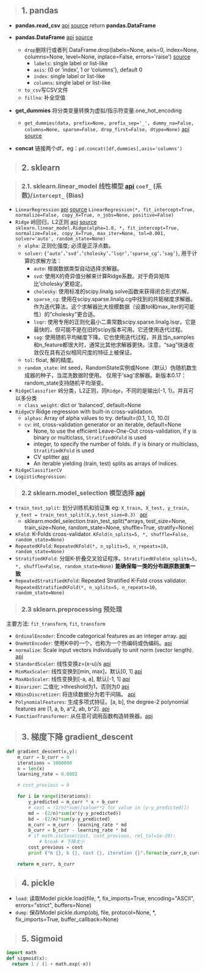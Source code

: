 > ## 1. pandas

- **pandas.read_csv** [api](https://pandas.pydata.org/pandas-docs/stable/reference/api/pandas.read_csv.html) [source](https://github.com/pandas-dev/pandas/blob/v1.3.1/pandas/io/parsers/readers.py#L491-L586) return **pandas.DataFrame**

- **pandas.DataFrame** [api](https://pandas.pydata.org/docs/reference/api/pandas.DataFrame.html) [source](https://github.com/pandas-dev/pandas/blob/v1.3.1/pandas/core/frame.py#L456-L10748)
    - `drop`删除行或者列 DataFrame.drop(labels=None, axis=0, index=None, columns=None, level=None, inplace=False, errors='raise') [source](https://github.com/pandas-dev/pandas/blob/v1.3.1/pandas/core/frame.py#L4769-L4909)
        - `labels`: single label or list-like
        - `axis`: {0 or ‘index’, 1 or ‘columns’}, default 0
        - `index`: single label or list-like
        - `columns`: single label or list-like
    - `to_csv`写CSV文件
    - `fillna`: 补全空值
- **get_dummies** 将分类变量转换为虚拟/指示符变量.one_hot_encoding
    - `get_dummies(data, prefix=None, prefix_sep='_', dummy_na=False, columns=None, sparse=False, drop_first=False, dtype=None)` [api](https://pandas.pydata.org/docs/reference/api/pandas.get_dummies.html) [source](https://github.com/pandas-dev/pandas/blob/v1.3.2/pandas/core/reshape/reshape.py#L774-L957)
- **concat** 链接两个df，eg：`pd.concat([df,dummies],axis='columns')`


> ## 2. sklearn

> ### 2.1. sklearn.linear_model 线性模型 [api](https://scikit-learn.org/stable/modules/linear_model.html) `coef_` (系数)/`intercept_` (Bias)

- `LinearRegression` [api](https://scikit-learn.org/stable/modules/generated/sklearn.linear_model.LinearRegression.html#sklearn.linear_model.LinearRegression) [source](https://github.com/scikit-learn/scikit-learn/blob/2beed5584/sklearn/linear_model/_base.py#L391) `LinearRegression(*, fit_intercept=True, normalize=False, copy_X=True, n_jobs=None, positive=False)`
- `Ridge` 岭回归，L2正则 [api](https://scikit-learn.org/stable/modules/generated/sklearn.linear_model.Ridge.html#sklearn.linear_model.Ridge) [source](https://github.com/scikit-learn/scikit-learn/blob/2beed5584/sklearn/linear_model/_ridge.py#L603) `sklearn.linear_model.Ridge(alpha=1.0, *, fit_intercept=True, normalize=False, copy_X=True, max_iter=None, tol=0.001, solver='auto', random_state=None)`
    - `alpha`: 正则化强度; 必须是正浮点数。
    - `solver`: `{‘auto’，’svd’，’cholesky’，’lsqr’，’sparse_cg’，’sag’}`, 用于计算的求解方法：
        - `auto`: 根据数据类型自动选择求解器。
        - `svd`: 使用X的奇异值分解来计算Ridge系数。对于奇异矩阵比’cholesky’更稳定。
        - `cholesky`: 使用标准的scipy.linalg.solve函数来获得闭合形式的解。
        - `sparse_cg`: 使用在scipy.sparse.linalg.cg中找到的共轭梯度求解器。作为迭代算法，这个求解器比大规模数据（设置tol和max_iter的可能性）的“cholesky”更合适。
        - `lsqr`: 使用专用的正则化最小二乘常数scipy.sparse.linalg.lsqr。它是最快的，但可能不是在旧的scipy版本可用。它还使用迭代过程。
        - `sag`: 使用随机平均梯度下降。它也使用迭代过程，并且当n_samples和n_feature都很大时，通常比其他求解器更快。注意，“sag”快速收敛仅在具有近似相同尺度的特征上被保证。
    - `tol`: float, 解的精度。
    - `random_state`: int seed，RandomState实例或None（默认）伪随机数生成器的种子，当混洗数据时使用。 仅用于’sag’求解器。新版本0.17：random_state支持随机平均渐变。
- `RidgeClassifier` 岭分类，L2正则，同`Ridge`，不同的是输出{-1, 1}。并且可以多分类
    - `class_weight`: dict or ‘balanced’, default=None
- `RidgeCV` Ridge regression with built-in cross-validation. 
    - `alphas`: Array of alpha values to try. default=(0.1, 1.0, 10.0)
    - `cv`: int, cross-validation generator or an iterable, default=None
        - None, to use the efficient Leave-One-Out cross-validation, if y is binary or multiclass, `StratifiedKFold` is used
        - integer, to specify the number of folds. if y is binary or multiclass, `StratifiedKFold` is used
        - CV splitter [api](https://scikit-learn.org/stable/glossary.html#term-CV-splitter)
        - An iterable yielding (train, test) splits as arrays of indices.
- `RidgeClassifierCV` 
- `LogisticRegression`: 

> ### 2.2 sklearn.model_selection 模型选择 [api](https://scikit-learn.org/stable/modules/classes.html#module-sklearn.model_selection)

- `train_test_split`: 划分训练机和验证集 eg: `X_train, X_test, y_train, y_test = train_test_split(X,y,test_size=0.3) ` [api](http://scikit-learn.org/stable/modules/generated/sklearn.model_selection.train_test_split.html)
    - sklearn.model_selection.train_test_split(*arrays, test_size=None, train_size=None, random_state=None, shuffle=True, stratify=None)
- `KFold`: K-Folds cross-validator. `KFold(n_splits=5, *, shuffle=False, random_state=None)`
- `RepeatedKFold`: `RepeatedKFold(*, n_splits=5, n_repeats=10, random_state=None)`
- `StratifiedKFold`: 分层K-折叠交叉验证程序。`StratifiedKFold(n_splits=5, *, shuffle=False, random_state=None)` **能确保每一类的分布跟原数据集一致**
- `RepeatedStratifiedKFold`: Repeated Stratified K-Fold cross validator. `RepeatedStratifiedKFold(*, n_splits=5, n_repeats=10, random_state=None)`

> ### 2.3 sklearn.preprocessing 预处理

主要方法: `fit_transform`, `fit`, `transform`

- `OrdinalEncoder`: Encode categorical features as an integer array. [api](https://scikit-learn.org/stable/modules/generated/sklearn.preprocessing.OrdinalEncoder.html#sklearn.preprocessing.OrdinalEncoder)
- `OneHotEncoder`: 使用K中的一个，也称为一个热编码或伪编码。[api](https://scikit-learn.org/stable/modules/generated/sklearn.preprocessing.OneHotEncoder.html#sklearn.preprocessing.OneHotEncoder)
- `normalize`: Scale input vectors individually to unit norm (vector length). [api](https://scikit-learn.org/stable/modules/generated/sklearn.preprocessing.normalize.html#sklearn.preprocessing.normalize)
- `StandardScaler`: 线性变换z=(x-u)/s [api](https://scikit-learn.org/stable/modules/generated/sklearn.preprocessing.StandardScaler.html#sklearn.preprocessing.StandardScaler)
- `MinMaxScaler`: 线性变换到[min, max]，默认[0, 1] [api](https://scikit-learn.org/stable/modules/generated/sklearn.preprocessing.MinMaxScaler.html#sklearn.preprocessing.MinMaxScaler)
- `MaxAbsScaler`: 线性变换到[-a, a], 默认[-1, 1] [api](https://scikit-learn.org/stable/modules/generated/sklearn.preprocessing.MaxAbsScaler.html#sklearn.preprocessing.MaxAbsScaler)
- `Binarizer`: 二值化 >threshold为1，否则为0 [api](https://scikit-learn.org/stable/modules/generated/sklearn.preprocessing.Binarizer.html#sklearn.preprocessing.Binarizer)
- `KBinsDiscretizer`: 将连续数据分为若干间隔。 [api](https://scikit-learn.org/stable/modules/generated/sklearn.preprocessing.KBinsDiscretizer.html#sklearn.preprocessing.KBinsDiscretizer)
- `PolynomialFeatures`: 生成多项式特征。[a, b], the degree-2 polynomial features are [1, a, b, a^2, ab, b^2]. [api](https://scikit-learn.org/stable/modules/generated/sklearn.preprocessing.PolynomialFeatures.html#sklearn.preprocessing.PolynomialFeatures)
- `FunctionTransformer`: 从任意可调用函数构造转换器。[api](https://scikit-learn.org/stable/modules/generated/sklearn.preprocessing.FunctionTransformer.html#sklearn.preprocessing.FunctionTransformer)

> ## 3. 梯度下降 gradient_descent

```Python
def gradient_descent(x,y):
    m_curr = b_curr = 0
    iterations = 1000000
    n = len(x)
    learning_rate = 0.0002

    # cost_previous = 0

    for i in range(iterations):
        y_predicted = m_curr * x + b_curr
        # cost = (1/n)*sum([value**2 for value in (y-y_predicted)])
        md = -(2/n)*sum(x*(y-y_predicted))
        bd = -(2/n)*sum(y-y_predicted)
        m_curr = m_curr - learning_rate * md
        b_curr = b_curr - learning_rate * bd
        # if math.isclose(cost, cost_previous, rel_tol=1e-20):
            # break # 下降太小
        cost_previous = cost
        print ("m {}, b {}, cost {}, iteration {}".format(m_curr,b_curr,cost, i))

    return m_curr, b_curr
```

> ## 4. pickle 

- `load`: 读取Model pickle.load(file, *, fix_imports=True, encoding="ASCII", errors="strict", buffers=None)
- `dump`: 保存Model pickle.dump(obj, file, protocol=None, *, fix_imports=True, buffer_callback=None)

> ## 5. Sigmoid

```Python
import math
def sigmoid(x):
  return 1 / (1 + math.exp(-x))
```